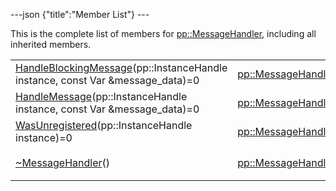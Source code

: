 ---json {"title":"Member List"} ---

This is the complete list of members for <a href="/docs/native-client/pepper_stable/cpp/classpp_1_1_message_handler/" class="el">pp::MessageHandler</a>, including all inherited members.

<table><tbody><tr class="odd"><td><a href="/docs/native-client/pepper_stable/cpp/classpp_1_1_message_handler#a37212226dba86f1bf900016116fabdfe" class="el">HandleBlockingMessage</a>(pp::InstanceHandle instance, const Var &amp;message_data)=0</td><td><a href="/docs/native-client/pepper_stable/cpp/classpp_1_1_message_handler/" class="el">pp::MessageHandler</a></td><td><code> [pure virtual]</code></td></tr><tr class="even"><td><a href="/docs/native-client/pepper_stable/cpp/classpp_1_1_message_handler#a1040f95297420067a69000612bbe6c06" class="el">HandleMessage</a>(pp::InstanceHandle instance, const Var &amp;message_data)=0</td><td><a href="/docs/native-client/pepper_stable/cpp/classpp_1_1_message_handler/" class="el">pp::MessageHandler</a></td><td><code> [pure virtual]</code></td></tr><tr class="odd"><td><a href="/docs/native-client/pepper_stable/cpp/classpp_1_1_message_handler#ac19edb6318796c337865e39d764ed322" class="el">WasUnregistered</a>(pp::InstanceHandle instance)=0</td><td><a href="/docs/native-client/pepper_stable/cpp/classpp_1_1_message_handler/" class="el">pp::MessageHandler</a></td><td><code> [pure virtual]</code></td></tr><tr class="even"><td><a href="/docs/native-client/pepper_stable/cpp/classpp_1_1_message_handler#a7dca8d4b899382782aaa163fb2654b83" class="el">~MessageHandler</a>()</td><td><a href="/docs/native-client/pepper_stable/cpp/classpp_1_1_message_handler/" class="el">pp::MessageHandler</a></td><td><code> [inline, virtual]</code></td></tr></tbody></table>
